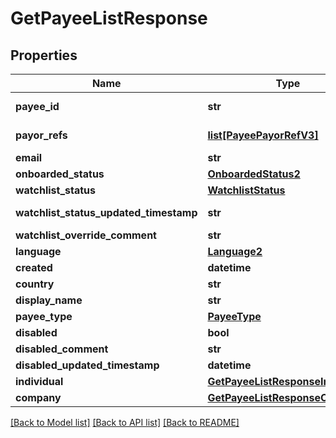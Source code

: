 # GetPayeeListResponse

## Properties
Name | Type | Description | Notes
------------ | ------------- | ------------- | -------------
**payee_id** | **str** |  | [optional] [readonly] 
**payor_refs** | [**list[PayeePayorRefV3]**](PayeePayorRefV3.md) |  | [optional] [readonly] 
**email** | **str** |  | [optional] 
**onboarded_status** | [**OnboardedStatus2**](OnboardedStatus2.md) |  | [optional] 
**watchlist_status** | [**WatchlistStatus**](WatchlistStatus.md) |  | [optional] 
**watchlist_status_updated_timestamp** | **str** |  | [optional] [readonly] 
**watchlist_override_comment** | **str** |  | [optional] 
**language** | [**Language2**](Language2.md) |  | [optional] 
**created** | **datetime** |  | [optional] 
**country** | **str** |  | [optional] 
**display_name** | **str** |  | [optional] 
**payee_type** | [**PayeeType**](PayeeType.md) |  | [optional] 
**disabled** | **bool** |  | [optional] 
**disabled_comment** | **str** |  | [optional] 
**disabled_updated_timestamp** | **datetime** |  | [optional] 
**individual** | [**GetPayeeListResponseIndividual**](GetPayeeListResponseIndividual.md) |  | [optional] 
**company** | [**GetPayeeListResponseCompany**](GetPayeeListResponseCompany.md) |  | [optional] 

[[Back to Model list]](../README.md#documentation-for-models) [[Back to API list]](../README.md#documentation-for-api-endpoints) [[Back to README]](../README.md)


